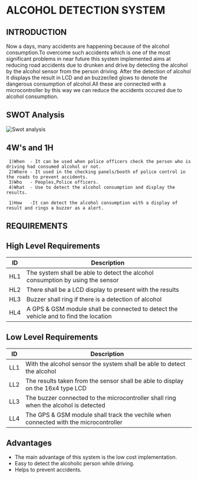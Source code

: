 # ALCOHOL DETECTION SYSTEM

## INTRODUCTION
Now a days, many accidents are happening because of the alcohol consumption.To overcome such accidents which is one of the most significant problems in near future this system implemented aims at reducing  road accidents due to drunken and drive by detecting the alcohol by the alcohol sensor from the person driving. After the detection of alcohol it displays the result in LCD and an buzzer/led glows to denote the dangerous consumption of alcohol.All these are connected with a microcontroller by this way we can reduce the accidents occured due to alcohol consumption.
  
## SWOT Analysis

![Swot analysis](https://user-images.githubusercontent.com/98879965/155756179-980d91c1-c239-427b-88b8-43f9af710740.png)

## 4W's and 1H
     1)When  - It can be used when police officers check the person who is driving had consumed alcohol or not.
     2)Where - It used in the checking panels/booth of police control in the roads to prevent accidents.
     3)Who   - Peoples,Police officers.
     4)What  - Use to detect the alcohol consumption and display the results.

     1)How   -It can detect the alcohol consumption with a display of result and rings a buzzer as a alert.

## REQUIREMENTS
## High Level Requirements
| ID  |                    Description                                                      |
| --  | -----------                                                                         |
| HL1 | The system shall be able to detect the alcohol consumption by using the sensor      |
| HL2 | There shall be a LCD display to present with the results                            |  
| HL3 | Buzzer shall ring if there is a detection of alcohol                                |
| HL4 | A GPS & GSM module shall be connected to detect the vehicle and to find the location|

## Low Level Requirements 
| ID  |                    Description                                                      |                                                    
| --  | -----------                                                                         |                                                                          
| LL1 | With the alcohol sensor the system shall be able to detect the alcohol              |      
| LL2 | The results taken from the sensor shall be able to display on the 16x4 type LCD     |
| LL3 | The buzzer connected to the microcontroller shall ring when the alcohol is detected | 
| LL4 | The GPS & GSM module shall track the vechile when connected with the microcontroller|

## Advantages
* The main advantage of this system is the low cost implementation.
* Easy to detect the alcoholic person while driving.
* Helps to prevent accidents.

